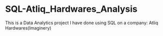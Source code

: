 # SQL-Atliq_Hardwares_Analysis

This is a Data Analytics project I have done using SQL on a company: Atliq Hardwares(Imaginery)
